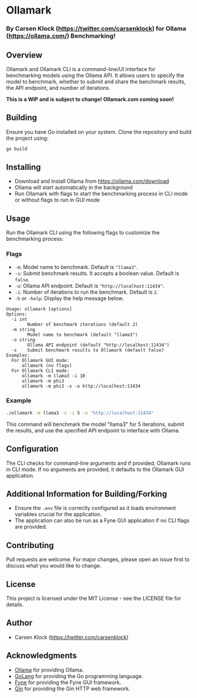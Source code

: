 # Ollamark

### By Carsen Klock (https://twitter.com/carsenklock) for Ollama (https://ollama.com/) Benchmarking!

## Overview
Ollamark and Ollamark CLI is a command-line/UI interface for benchmarking models using the Ollama API. It allows users to specify the model to benchmark, whether to submit and share the benchmark results, the API endpoint, and number of iterations.

**This is a WIP and is subject to change! Ollamark.com coming soon!**

## Building
Ensure you have Go installed on your system. Clone the repository and build the project using:
```bash
go build
```

## Installing
- Download and Install Ollama from https://ollama.com/download
- Ollama will start automatically in the background
- Run Ollamark with flags to start the benchmarking process in CLI mode or without flags to run in GUI mode

## Usage
Run the Ollamark CLI using the following flags to customize the benchmarking process:

### Flags
- `-m`: Model name to benchmark. Default is `"llama3"`.
- `-s`: Submit benchmark results. It accepts a boolean value. Default is `false`.
- `-o`: Ollama API endpoint. Default is `"http://localhost:11434"`.
- `-i`: Number of iterations to run the benchmark. Default is `2`.
- `-h` or `-help`: Display the help message below.

```
Usage: ollamark [options]
Options:
  -i int
        Number of benchmark iterations (default 2)
  -m string
        Model name to benchmark (default "llama3")
  -o string
        Ollama API endpoint (default "http://localhost:11434")
  -s    Submit benchmark results to Ollamark (default false)
Examples:
  For Ollamark GUI mode:
      ollamark (no flags)
  For Ollamark CLI mode:
      ollamark -m llama3 -i 10
      ollamark -m phi3
      ollamark -m phi3 -s -o http://localhost:11434
```

### Example
```bash
./ollamark -m llama3 -s -i 5 -o "http://localhost:11434"
```

This command will benchmark the model "llama3" for 5 iterations, submit the results, and use the specified API endpoint to interface with Ollama.

## Configuration
The CLI checks for command-line arguments and if provided, Ollamark runs in CLI mode. If no arguments are provided, it defaults to the Ollamark GUI application.

## Additional Information for Building/Forking
- Ensure the `.env` file is correctly configured as it loads environment variables crucial for the application.
- The application can also be run as a Fyne GUI application if no CLI flags are provided.

## Contributing
Pull requests are welcome. For major changes, please open an issue first to discuss what you would like to change.

## License
This project is licensed under the MIT License - see the LICENSE file for details.

## Author
- Carsen Klock (https://twitter.com/carsenklock)

## Acknowledgments
- [Ollama](https://ollama.com/) for providing Ollama.
- [GoLang](https://golang.org/) for providing the Go programming language.
- [Fyne](https://fyne.io/) for providing the Fyne GUI framework.
- [Gin](https://gin.github.io/) for providing the Gin HTTP web framework.
